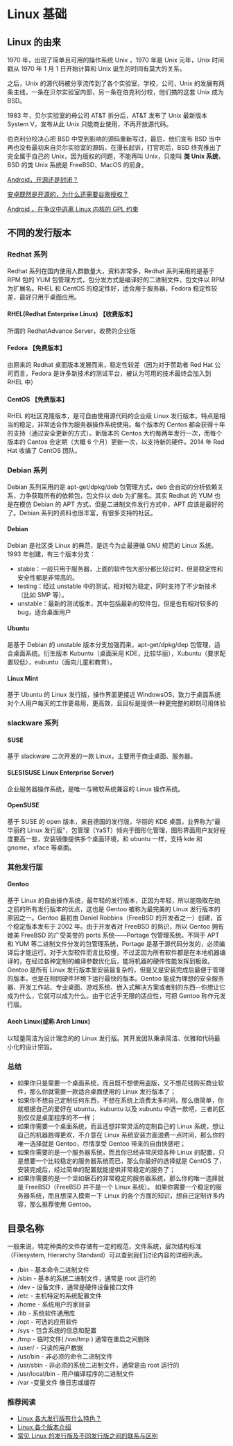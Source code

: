 # Linux 基础

## Linux 的由来

1970 年，出现了简单且可用的操作系统 Unix ，1970 年是 Unix 元年，Unix 时间戳从 1970 年 1 月 1 日开始计算和 Unix 诞生的时间有莫大的关系。

之后，Unix 的源代码被分享流传到了各个实验室，学校，公司，Unix 的发展有两条主线，一条在贝尔实验室内部，另一条在伯克利分校，他们搞的这套 Unix 成为 BSD。

1983 年，贝尔实验室的母公司 AT&T 拆分后，AT&T 发布了 Unix 最新版本 System V，宣布从此 Unix 只能商业使用，不再开放源代码。

伯克利分校决心把 BSD 中受到影响的源码重新写过，最后，他们宣布 BSD 当中再也没有最初来自贝尔实验室的源码，在漫长起诉，打官司后，BSD 终究推出了完全属于自己的 Unix，因为版权的问题，不能再叫 Unix，只能叫 **类 Unix 系统**，BSD 的类 Unix 系统是 FreeBSD、MacOS 的前身。

[Android，开源还是封闭？](http://www.ruanyifeng.com/blog/2010/02/open_android_or_not.html)

[安卓既然是开源的，为什么还需要谷歌授权？](http://share.wukongwenda.cn/answer/6432850185985982722/)

[Android ，在争议中逃离 Linux 内核的 GPL 约束](https://linux.cn/article-8691-1.html)

## 不同的发行版本

### Redhat 系列

Redhat 系列在国内使用人群数量大，资料非常多，Redhat 系列采用的是基于 RPM 包的 YUM 包管理方式，包分发方式是编译好的二进制文件，包文件以 RPM 为扩展名。RHEL 和 CentOS 的稳定性好，适合用于服务器，Fedora 稳定性较差，最好只用于桌面应用。

#### RHEL(Redhat Enterprise Linux) 【收费版本】

所谓的 RedhatAdvance Server，收费的企业版

#### Fedora 【免费版本】

由原来的 Redhat 桌面版本发展而来，稳定性较差（因为对于赞助者 Red Hat 公司而言，Fedora 是许多新技术的测试平台，被认为可用的技术最终会加入到 RHEL 中）

#### CentOS 【免费版本】

RHEL 的社区克隆版本，是可自由使用源代码的企业级 Linux 发行版本。特点是相当的稳定，非常适合作为服务器操作系统使用。每个版本的 Centos 都会获得十年的支持（通过安全更新的方式）。新版本的 Centos 大约每两年发行一次，而每个版本的 Centos 会定期（大概 6 个月）更新一次，以支持新的硬件。2014 年 Red Hat 收编了 CentOS 团队。

### Debian 系列

Debian 系列采用的是 apt-get/dpkg/deb 包管理方式，deb 会自动的分析依赖关系，力争获取所有的依赖包，包文件以 deb 为扩展名。其实 Redhat 的 YUM 也是在模仿 Debian 的 APT 方式，但是二进制文件发行方式中，APT 应该是最好的了。Debian 系列的资料也很丰富，有很多支持的社区。

#### Debian

Debian 是社区类 Linux 的典范，是迄今为止最遵循 GNU 规范的 Linux 系统。1993 年创建，有三个版本分支：

- stable：一般只用于服务器，上面的软件包大部分都比较过时，但是稳定性和安全性都是非常高的。
- testing：经过 unstable 中的测试，相对较为稳定，同时支持了不少新技术（比如 SMP 等）。
- unstable：最新的测试版本，其中包括最新的软件包，但是也有相对较多的 bug，适合桌面用户

#### Ubuntu

是基于 Debian 的 unstable 版本分支加强而来，apt-get/dpkg/dep 包管理，适合桌面系统。衍生版本 Kubuntu（桌面采用 KDE，比较华丽），Xubuntu（要求配置较低），eubuntu（面向儿童和教育）。

#### Linux Mint

基于 Ubuntu 的 Linux 发行版，操作界面更接近 WindowsOS，致力于桌面系统对个人用户每天的工作更易用，更高效，且目标是提供一种更完整的即刻可用体验

### slackware 系列

#### SUSE

基于 slackware 二次开发的一款 Linux，主要用于商业桌面、服务器。

#### SLES(SUSE Linux Enterprise Server)

企业服务器操作系统，是唯一与微软系统兼容的 Linux 操作系统。

#### OpenSUSE

基于 SUSE 的 open 版本，来自德国的发行版，华丽的 KDE 桌面，业界称为“最华丽的 Linux 发行版”，包管理（YaST）倾向于图形化管理，图形界面用户友好程度要高一些，安装镜像提供多个桌面环境，和 ubuntu 一样，支持 kde 和 gnome，xface 等桌面。

### 其他发行版

#### Gentoo

基于 Linux 的自由操作系统，最年轻的发行版本，正因为年轻，所以能吸取在她之前的所有发行版本的优点，这也是 Gentoo 被称为最完美的 Linux 发行版本的原因之一。Gentoo 最初由 Daniel Robbins（FreeBSD 的开发者之一）创建，首个稳定版本发布于 2002 年。由于开发者对 FreeBSD 的熟识，所以 Gentoo 拥有媲美 FreeBSD 的广受美誉的 ports 系统——Portage 包管理系统。不同于 APT 和 YUM 等二进制文件分发的包管理系统，Portage 是基于源代码分发的，必须编译后才能运行。对于大型软件而言比较慢，不过正因为所有软件都是在本地机器编译的，在经过各种定制的编译参数优化后，能将机器的硬件性能发挥到极致。Gentoo 是所有 Linux 发行版本里安装最复杂的，但是又是安装完成后最便于管理的版本，也是在相同硬件环境下运行最快的版本。Gentoo 能成为理想的安全服务器、开发工作站、专业桌面、游戏系统、嵌入式解决方案或者别的东西--你想让它成为什么，它就可以成为什么。由于它近乎无限的适应性，可把 Gentoo 称作元发行版。

#### Aech Linux(或称 Arch Linux)

以轻量简洁为设计理念的的 Linux 发行版。其开发团队秉承简洁、优雅和代码最小化的设计宗旨。

### 总结

- 如果你只是需要一个桌面系统，而且既不想使用盗版，又不想花钱购买商业软件，那么你就需要一款适合桌面使用的 Linux 发行版本了；
- 如果你不想自己定制任何东西，不想在系统上浪费太多时间，那么很简单，你就根据自己的爱好在 ubuntu、kubuntu 以及 xubuntu 中选一款吧，三者的区别仅仅是桌面程序的不一样；
- 如果你需要一个桌面系统，而且还想非常灵活的定制自己的 Linux 系统，想让自己的机器跑得更欢，不介意在 Linux 系统安装方面浪费一点时间，那么你的唯一选择就是 Gentoo，尽情享受 Gentoo 带来的自由快感吧；
- 如果你需要的是一个服务器系统，而且你已经非常厌烦各种 Linux 的配置，只是想要一个比较稳定的服务器系统而已，那么你最好的选择就是 CentOS 了，安装完成后，经过简单的配置就能提供非常稳定的服务了；
- 如果你需要的是一个坚如磐石的非常稳定的服务器系统，那么你的唯一选择就是 FreeBSD（FreeBSD 并不是一个 Linux 系统）。 如果你需要一个稳定的服务器系统，而且想深入摸索一下 Linux 的各个方面的知识，想自己定制许多内容，那么推荐使用 Gentoo。

## 目录名称

一般来说，特定种类的文件存储有一定的规范，文件系统，层次结构标准（Filesystem, Hierarchy Standard）可以查到我们讨论内容的详细列表。

- /bin - 基本命令二进制文件
- /sbin - 基本的系统二进制文件，通常是 root 运行的
- /dev - 设备文件，通常是硬件设备接口文件
- /etc - 主机特定的系统配置文件
- /home - 系统用户的家目录
- /lib - 系统软件通用库
- /opt - 可选的应用软件
- /sys - 包含系统的信息和配置
- /tmp - 临时文件( /var/tmp ) 通常在重启之间删除
- /user/ - 只读的用户数据
- /usr/bin - 非必须的命令二进制文件
- /usr/sbin - 非必须的系统二进制文件，通常是由 root 运行的
- /usr/local/bin - 用户编译程序的二进制文件
- /var -变量文件 像日志或缓存

### 推荐阅读

- [Linux 各大发行版有什么特色？](https://www.zhihu.com/question/24261540)
- [Linux 各个版本介绍](https://blog.csdn.net/lixingshi/article/details/60890593)
- [常见 Linux 的发行版及不同发行版之间的联系与区别](https://zhuanlan.zhihu.com/p/59867621)
